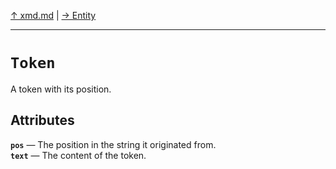 [&#8593; xmd.md](xmd.md) | [&#8594; Entity](xmd--entity.md)
***

# `Token`

A token with its position.


## Attributes
**`pos`** &#8213; The position in the string it originated from.  
**`text`** &#8213; The content of the token.  
